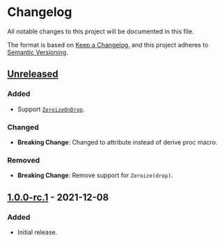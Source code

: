 # Changelog
All notable changes to this project will be documented in this file.

The format is based on [Keep a Changelog](https://keepachangelog.com/en/1.0.0/),
and this project adheres to [Semantic Versioning](https://semver.org/spec/v2.0.0.html).

## [Unreleased]
### Added
- Support [`ZeroizeOnDrop`](https://docs.rs/zeroize/1.5.0/zeroize/trait.ZeroizeOnDrop.html).

### Changed
- **Breaking Change**: Changed to attribute instead of derive proc macro.

### Removed
- **Breaking Change**: Remove support for `Zeroize(drop)`.

## [1.0.0-rc.1] - 2021-12-08
### Added
- Initial release.

[Unreleased]: https://github.com/ModProg/derive-where/compare/v1.0.0-rc.1...HEAD
[1.0.0-rc.1]: https://github.com/ModProg/derive-where/releases/tag/v1.0.0-rc.1
